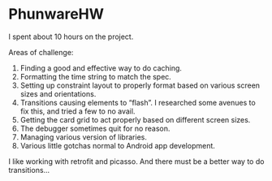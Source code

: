# PhunwareHW

I spent about 10 hours on the project. 

Areas of challenge:

1) Finding a good and effective way to do caching.
2) Formatting the time string to match the spec.
3) Setting up constraint layout to properly format based on various screen sizes and orientations.
4) Transitions causing elements to  “flash”. I researched some avenues to fix this, and tried a few to no avail.
5) Getting the card grid to act properly based on different screen sizes.
6) The debugger sometimes quit for no reason.
7) Managing various version of libraries.
8) Various little gotchas normal to Android app development.

I like working with retrofit and picasso. And there must be a better way to do transitions...
